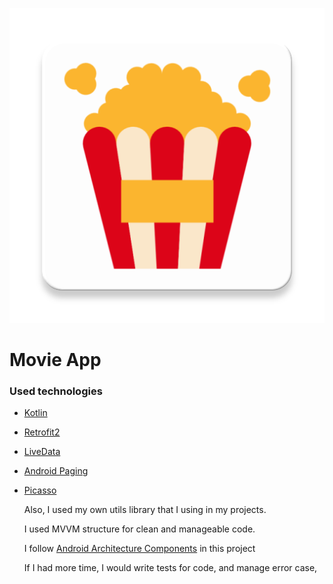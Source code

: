 ![](app/src/main/ic_launcher-web.png)

# Movie App



### Used technologies

- [Kotlin](https://kotlinlang.org/)

- [Retrofit2](https://square.github.io/retrofit/)

- [LiveData](https://developer.android.com/topic/libraries/architecture/paging/)

- [Android Paging](https://www.youtube.com/watch?v=QVMqCRs0BNA)

- [Picasso](https://square.github.io/picasso/)

  

  

  Also, I used my own utils library that I using in my projects.

  I used MVVM structure for clean and manageable code.

  I follow [Android Architecture Components](https://developer.android.com/topic/libraries/architecture) in this project

  

  If I had more time, I would write tests for code, and manage error case,

  

  